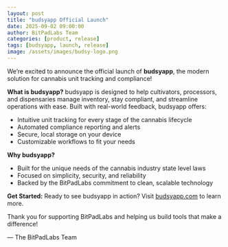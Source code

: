 ```yaml
---
layout: post
title: "budsyapp Official Launch"
date: 2025-09-02 09:00:00
author: BitPadLabs Team
categories: [product, release]
tags: [budsyapp, launch, release]
image: /assets/images/budsy-logo.png
---
```

We’re excited to announce the official launch of **budsyapp**, the modern solution for cannabis unit tracking and compliance!

**What is budsyapp?**
budsyapp is designed to help cultivators, processors, and dispensaries manage inventory, stay compliant, and streamline operations with ease. Built with real-world feedback, budsyapp offers:

- Intuitive unit tracking for every stage of the cannabis lifecycle
- Automated compliance reporting and alerts
- Secure, local storage on your device
- Customizable workflows to fit your needs

**Why budsyapp?**
- Built for the unique needs of the cannabis industry state level laws
- Focused on simplicity, security, and reliability
- Backed by the BitPadLabs commitment to clean, scalable technology

**Get Started:**
Ready to see budsyapp in action? Visit [budsyapp.com](https://budsyapp.com) to learn more.

Thank you for supporting BitPadLabs and helping us build tools that make a difference!

— The BitPadLabs Team
